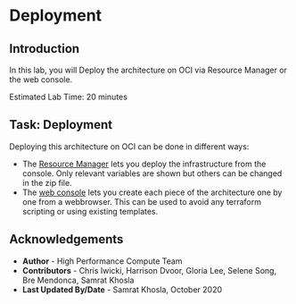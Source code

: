 # Deployment

## Introduction
In this lab, you will Deploy the architecture on OCI via Resource Manager or the web console.

Estimated Lab Time: 20 minutes

## Task: Deployment
Deploying this architecture on OCI can be done in different ways:

- The [Resource Manager](https://github.com/oci-hpc/oci-hpc-runbook-namd/blob/master/Documentation/ResourceManager.md#deployment-through-resource-manager) lets you deploy the infrastructure from the console. Only relevant variables are shown but others can be changed in the zip file.
- The [web console](https://github.com/oci-hpc/oci-hpc-runbook-namd/blob/master/Documentation/ManualDeployment.md#deployment-via-web-console) lets you create each piece of the architecture one by one from a webbrowser. This can be used to avoid any terraform scripting or using existing templates.


## Acknowledgements
* **Author** - High Performance Compute Team
* **Contributors** -  Chris Iwicki, Harrison Dvoor, Gloria Lee, Selene Song, Bre Mendonca, Samrat Khosla
* **Last Updated By/Date** - Samrat Khosla, October 2020

